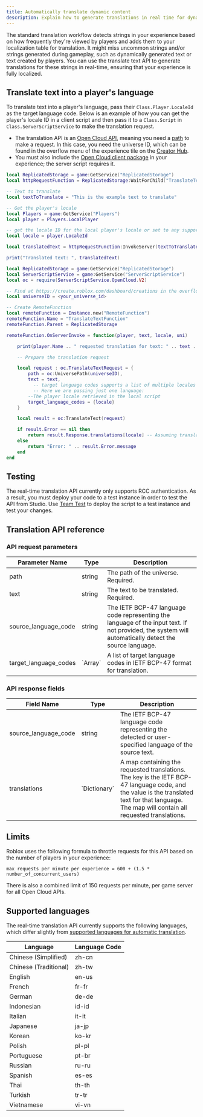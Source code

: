 ```yaml
---
title: Automatically translate dynamic content
description: Explain how to generate translations in real time for dynamic content.
---
```


The standard translation workflow detects strings in your experience based on how frequently they're viewed by players and adds them to your localization table for translation. It might miss uncommon strings and/or strings generated during gameplay, such as dynamically generated text or text created by players. You can use the translate text API to generate translations for these strings in real-time, ensuring that your experience is fully localized.

## Translate text into a player's language

To translate text into a player's language, pass their `Class.Player.LocaleId` as the target language code. Below is an example of how you can get the player's locale ID in a client script and then pass it to a `Class.Script` in `Class.ServerScriptService` to make the translation request.

- The translation API is an [Open Cloud API](../../cloud/index.md), meaning you need a [path](../../cloud/reference/patterns.md) to make a request. In this case, you need the universe ID, which can be found in the overflow menu of the experience tile on the [Creator Hub](https://create.roblox.com/dashboard/creations).
- You must also include the [Open Cloud client package](../../production/promotion/experience-notifications.md#include-the-package) in your experience; the server script requires it.

```lua title="Client script"
local ReplicatedStorage = game:GetService("ReplicatedStorage")
local httpRequestFunction = ReplicatedStorage:WaitForChild("TranslateTextFunction")

-- Text to translate
local textToTranslate = "This is the example text to translate"

-- Get the player's locale
local Players = game:GetService("Players")
local player = Players.LocalPlayer

-- get the locale ID for the local player's locale or set to any supported locale string
local locale = player.LocaleId

local translatedText = httpRequestFunction:InvokeServer(textToTranslate, locale)

print("Translated text: ", translatedText)
```

```lua title="Server script in ServerScriptService"
local ReplicatedStorage = game:GetService("ReplicatedStorage")
local ServerScriptService = game:GetService("ServerScriptService")
local oc = require(ServerScriptService.OpenCloud.V2)

-- Find at https://create.roblox.com/dashboard/creations in the overflow menu of an experience tile
local universeID = <your_universe_id>

-- Create RemoteFunction
local remoteFunction = Instance.new("RemoteFunction")
remoteFunction.Name = "TranslateTextFunction"
remoteFunction.Parent = ReplicatedStorage

remoteFunction.OnServerInvoke = function(player, text, locale, uni)

    print(player.Name .. " requested translation for text: " .. text .. " to locale: " .. locale)

    -- Prepare the translation request

    local request : oc.TranslateTextRequest = {
        path = oc:UniversePath(universeID),
        text = text,
	      -- target language codes supports a list of multiple locales to translate to.
	      -- Here we are passing just one language:
        --The player locale retrieved in the local script
        target_language_codes = {locale}
    }

    local result = oc:TranslateText(request)

    if result.Error == nil then
        return result.Response.translations[locale] -- Assuming translations[locale] contains the translated text
    else
        return "Error: " .. result.Error.message
    end
end
```

## Testing

The real-time translation API currently only supports RCC authentication. As a result, you must deploy your code to a test instance in order to test the API from Studio. Use [Team Test](../../studio/home-tab.md#team-test) to deploy the script to a test instance and test your changes.

## Translation API reference

### API request parameters

<table>
<thead>
  <tr>
    <th>Parameter Name</th>
    <th>Type</th>
    <th>Description</th>
  </tr>
</thead>
<tbody>
  <tr>
    <td>path</td>
    <td>string</td>
    <td>The path of the universe. Required.</td>
  </tr>
  <tr>
    <td>text</td>
    <td>string</td>
    <td>The text to be translated. Required.</td>
  </tr>
  <tr>
    <td>source_language_code</td>
    <td>string</td>
    <td>The IETF BCP-47 language code representing the language of the input text. If not provided, the system will automatically detect the source language.</td>
  </tr>
  <tr>
    <td>target_language_codes</td>
    <td>`Array<string>`</td>
    <td>A list of target language codes in IETF BCP-47 format for translation.</td>
  </tr>
</tbody>
</table>

### API response fields

<table>
<thead>
  <tr>
    <th>Field Name</th>
    <th>Type</th>
    <th>Description</th>
  </tr>
</thead>
<tbody>
  <tr>
    <td>source_language_code</td>
    <td>string</td>
    <td>The IETF BCP-47 language code representing the detected or user-specified language of the source text.</td>
  </tr>
  <tr>
    <td>translations</td>
    <td>`Dictionary<string, string>`</td>
    <td>A map containing the requested translations. The key is the IETF BCP-47 language code, and the value is the translated text for that language. The map will contain all requested translations.</td>
  </tr>
</tbody>
</table>

## Limits

Roblox uses the following formula to throttle requests for this API based on the number of players in your experience:

`max requests per minute per experience = 600 + (1.5 * number_of_concurrent_users)`

There is also a combined limit of 150 requests per minute, per game server for all Open Cloud APIs.

## Supported languages

The real-time translation API currently supports the following languages, which differ slightly from [supported languages for automatic translation](../../production/localization/automatic-translations.md#supported-languages).

<table>
<thead>
  <tr>
    <th>Language</th>
    <th>Language Code</th>
  </tr>
</thead>
<tbody>
  <tr>
    <td>Chinese (Simplified)</td>
    <td>zh-cn</td>
  </tr>
  <tr>
    <td>Chinese (Traditional)</td>
    <td>zh-tw</td>
  </tr>
  <tr>
    <td>English</td>
    <td>en-us</td>
  </tr>
  <tr>
    <td>French</td>
    <td>fr-fr</td>
  </tr>
  <tr>
    <td>German</td>
    <td>de-de</td>
  </tr>
  <tr>
    <td>Indonesian</td>
    <td>id-id</td>
  </tr>
  <tr>
    <td>Italian</td>
    <td>it-it</td>
  </tr>
  <tr>
    <td>Japanese</td>
    <td>ja-jp</td>
  </tr>
  <tr>
    <td>Korean</td>
    <td>ko-kr</td>
  </tr>
  <tr>
    <td>Polish</td>
    <td>pl-pl</td>
  </tr>
  <tr>
    <td>Portuguese</td>
    <td>pt-br</td>
  </tr>
  <tr>
    <td>Russian</td>
    <td>ru-ru</td>
  </tr>
  <tr>
    <td>Spanish</td>
    <td>es-es</td>
  </tr>
  <tr>
    <td>Thai</td>
    <td>th-th</td>
  </tr>
  <tr>
    <td>Turkish</td>
    <td>tr-tr</td>
  </tr>
  <tr>
    <td>Vietnamese</td>
    <td>vi-vn</td>
  </tr>
</tbody>
</table>
